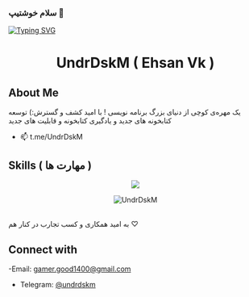 ### سلام خوشتیپ 👋
[![Typing SVG](https://readme-typing-svg.demolab.com?font=Bitter&weight=500&size=25&duration=4999&pause=1000&color=F0E7FF&center=true&multiline=true&random=true&width=435&lines=Happy+To+See+You+Again+😉)](https://git.io/typing-svg)
<h1 align="center">UndrDskM ( Ehsan Vk )</h1>



## About Me
یک مهره‌ی کوچی‌ از دنیای بزرگ برنامه نویسی !
با امید کشف و گسترش:)
توسعه کتابخونه های جدید و یادگیری کتابخونه و قابلیت های جدید


- 📫 t.me/UndrDskM




## Skills (   مهارت ها  )
<p align="center">
  <a href="https://skillicons.dev">
    <img src="https://skillicons.dev/icons?i=html,css,python,c#,javascript,git,github,bootstrap, blender" />
  </a>
</p>

<div align="center">
 <img src="https://github-readme-stats.vercel.app/api/top-langs?username=UndrDsk0M&show_icons=true&theme=dark&locale=en&layout=compact" alt="UndrDskM" />
</div>
 
<br>

<div>
  
 به امید همکاری و کسب تجارب در کنار هم ♡
## Connect with 
-Email: [gamer.good1400@gmail.com](mailto:gamer.good1400@gmail.com)
- Telegram: 
[@undrdskm](https://t.me/undrdskm)

</div>
